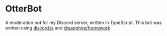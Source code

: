 # OtterBot

A moderation bot for my Discord server, written in TypeScript.
This bot was written using [discord.js](https://github.com/discordjs/discord.js) and [@sapphire/framework](https://github.com/sapphiredev/framework)
